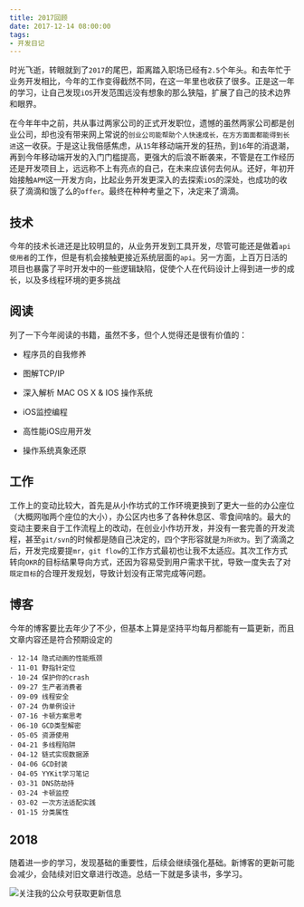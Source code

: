 ```yaml
---
title: 2017回顾
date: 2017-12-14 08:00:00
tags:
- 开发日记
---
```


时光飞逝，转眼就到了`2017`的尾巴，距离踏入职场已经有`2.5`个年头。和去年忙于业务开发相比，今年的工作变得截然不同，在这一年里也收获了很多。正是这一年的学习，让自己发现`iOS`开发范围远没有想象的那么狭隘，扩展了自己的技术边界和眼界。

在今年年中之前，共从事过两家公司的正式开发职位，遗憾的虽然两家公司都是创业公司，却也没有带来网上常说的`创业公司能帮助个人快速成长，在方方面面都能得到长进`这一收获。于是这让我倍感焦虑，从`15`年移动端开发的狂热，到`16`年的消退潮，再到今年移动端开发的入门门槛提高，更强大的后浪不断袭来，不管是在工作经历还是开发项目上，远远称不上有亮点的自己，在未来应该何去何从。还好，年初开始接触`APM`这一开发方向，比起业务开发更深入的去探索`iOS`的深处，也成功的收获了滴滴和饿了么的`offer`。最终在种种考量之下，决定来了滴滴。

## 技术
今年的技术长进还是比较明显的，从业务开发到工具开发，尽管可能还是做着`api使用者`的工作，但是有机会接触更接近系统层面的`api`。另一方面，上百万日活的项目也暴露了平时开发中的一些逻辑缺陷，促使个人在代码设计上得到进一步的成长，以及多线程环境的更多挑战

## 阅读
列了一下今年阅读的书籍，虽然不多，但个人觉得还是很有价值的：

- 程序员的自我修养

- 图解TCP/IP

- 深入解析 MAC OS X & IOS 操作系统

- iOS监控编程

- 高性能iOS应用开发    

- 操作系统真象还原

## 工作
工作上的变动比较大，首先是从小作坊式的工作环境更换到了更大一些的办公座位（大概网咖两个座位的大小），办公区内也多了各种休息区、零食间啥的。最大的变动主要来自于工作流程上的改动，在创业小作坊开发，并没有一套完善的开发流程，甚至`git/svn`的时候都是随自己决定的，四个字形容就是`为所欲为`。到了滴滴之后，开发完成要提`mr`，`git flow`的工作方式最初也让我不太适应。其次工作方式转向`OKR`的目标结果导向方式，还因为容易受到用户需求干扰，导致一度失去了对`既定目标`的合理开发规划，导致计划没有正常完成等问题。

## 博客
今年的博客要比去年少了不少，但基本上算是坚持平均每月都能有一篇更新，而且文章内容还是符合预期设定的
    
    · 12-14 隐式动画的性能瓶颈
    · 11-01 野指针定位
    · 10-24 保护你的crash
    · 09-27 生产者消费者
    · 09-09 线程安全
    · 07-24 伪单例设计
    · 07-16 卡顿方案思考
    · 06-10 GCD类型解密
    · 05-05 资源使用
    · 04-21 多线程陷阱
    · 04-12 链式实现数据源
    · 04-06 GCD封装
    · 04-05 YYKit学习笔记
    · 03-31 DNS防劫持
    · 03-24 卡顿监控
    · 03-02 一次方法适配实践
    · 01-15 分类属性

## 2018
随着进一步的学习，发现基础的重要性，后续会继续强化基础。新博客的更新可能会减少，会陆续对旧文章进行改造。总结一下就是多读书，多学习。

![关注我的公众号获取更新信息](https://github.com/sindriblog/sindriblog.github.io/blob/master/assets/images/wechat_code.jpg?raw=true)

